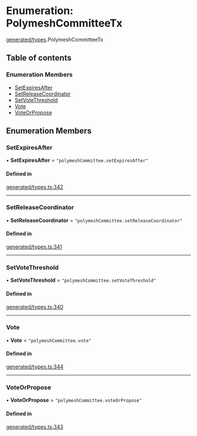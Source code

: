 # Enumeration: PolymeshCommitteeTx

[generated/types](../wiki/generated.types).PolymeshCommitteeTx

## Table of contents

### Enumeration Members

- [SetExpiresAfter](../wiki/generated.types.PolymeshCommitteeTx#setexpiresafter)
- [SetReleaseCoordinator](../wiki/generated.types.PolymeshCommitteeTx#setreleasecoordinator)
- [SetVoteThreshold](../wiki/generated.types.PolymeshCommitteeTx#setvotethreshold)
- [Vote](../wiki/generated.types.PolymeshCommitteeTx#vote)
- [VoteOrPropose](../wiki/generated.types.PolymeshCommitteeTx#voteorpropose)

## Enumeration Members

### SetExpiresAfter

• **SetExpiresAfter** = ``"polymeshCommittee.setExpiresAfter"``

#### Defined in

[generated/types.ts:342](https://github.com/PolymeshAssociation/polymesh-sdk/blob/339b7503/src/generated/types.ts#L342)

___

### SetReleaseCoordinator

• **SetReleaseCoordinator** = ``"polymeshCommittee.setReleaseCoordinator"``

#### Defined in

[generated/types.ts:341](https://github.com/PolymeshAssociation/polymesh-sdk/blob/339b7503/src/generated/types.ts#L341)

___

### SetVoteThreshold

• **SetVoteThreshold** = ``"polymeshCommittee.setVoteThreshold"``

#### Defined in

[generated/types.ts:340](https://github.com/PolymeshAssociation/polymesh-sdk/blob/339b7503/src/generated/types.ts#L340)

___

### Vote

• **Vote** = ``"polymeshCommittee.vote"``

#### Defined in

[generated/types.ts:344](https://github.com/PolymeshAssociation/polymesh-sdk/blob/339b7503/src/generated/types.ts#L344)

___

### VoteOrPropose

• **VoteOrPropose** = ``"polymeshCommittee.voteOrPropose"``

#### Defined in

[generated/types.ts:343](https://github.com/PolymeshAssociation/polymesh-sdk/blob/339b7503/src/generated/types.ts#L343)
